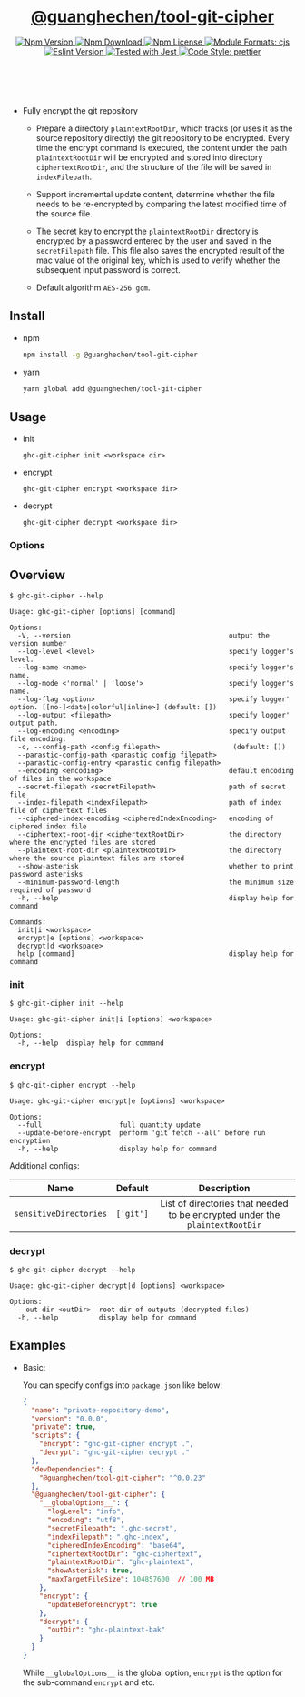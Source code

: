 <header>
  <h1 align="center">
    <a href="https://github.com/guanghechen/node-scaffolds/tree/release-4.x.x/packages/tool-git-cipher#readme">@guanghechen/tool-git-cipher</a>
  </h1>
  <div align="center">
    <a href="https://www.npmjs.com/package/@guanghechen/tool-git-cipher">
      <img
        alt="Npm Version"
        src="https://img.shields.io/npm/v/@guanghechen/tool-git-cipher.svg"
      />
    </a>
    <a href="https://www.npmjs.com/package/@guanghechen/tool-git-cipher">
      <img
        alt="Npm Download"
        src="https://img.shields.io/npm/dm/@guanghechen/tool-git-cipher.svg"
      />
    </a>
    <a href="https://www.npmjs.com/package/@guanghechen/tool-git-cipher">
      <img
        alt="Npm License"
        src="https://img.shields.io/npm/l/@guanghechen/tool-git-cipher.svg"
      />
    </a>
    <a href="#install">
      <img
        alt="Module Formats: cjs"
        src="https://img.shields.io/badge/module_formats-cjs-green.svg"
      />
    </a>
    <a href="https://github.com/facebook/jest">
      <img
        alt="Eslint Version"
        src="https://img.shields.io/npm/dependency-version/@guanghechen/tool-git-cipher/peer/jest"
      />
    </a>
    <a href="https://github.com/facebook/jest">
      <img
        alt="Tested with Jest"
        src="https://img.shields.io/badge/tested_with-jest-9c465e.svg"
      />
    </a>
    <a href="https://github.com/prettier/prettier">
      <img
        alt="Code Style: prettier"
        src="https://img.shields.io/badge/code_style-prettier-ff69b4.svg?style=flat-square"
      />
    </a>
  </div>
</header>
<br/>


* Fully encrypt the git repository

  - Prepare a directory `plaintextRootDir`, which tracks (or uses it as the 
    source repository directly) the git repository to be encrypted. Every time
    the encrypt command is executed, the content under the path `plaintextRootDir`
    will be encrypted and stored into directory `ciphertextRootDir`, and the
    structure of the file will be saved in `indexFilepath`.

  - Support incremental update content, determine whether the file needs to be
    re-encrypted by comparing the latest modified time of the source file.

  - The secret key to encrypt the `plaintextRootDir` directory is encrypted by
    a password entered by the user and saved in the `secretFilepath` file. This
    file also saves the encrypted result of the mac value of the original key,
    which is used to verify whether the subsequent input password is correct.

  - Default algorithm `AES-256 gcm`.


## Install

* npm

  ```bash
  npm install -g @guanghechen/tool-git-cipher
  ```

* yarn

  ```bash
  yarn global add @guanghechen/tool-git-cipher
  ```

## Usage

* init
  ```shell
  ghc-git-cipher init <workspace dir>
  ```

* encrypt
  ```shell
  ghc-git-cipher encrypt <workspace dir>
  ```

* decrypt
  ```shell
  ghc-git-cipher decrypt <workspace dir>
  ```

### Options

## Overview

```shell
$ ghc-git-cipher --help

Usage: ghc-git-cipher [options] [command]

Options:
  -V, --version                                       output the version number
  --log-level <level>                                 specify logger's level.
  --log-name <name>                                   specify logger's name.
  --log-mode <'normal' | 'loose'>                     specify logger's name.
  --log-flag <option>                                 specify logger' option. [[no-]<date|colorful|inline>] (default: [])
  --log-output <filepath>                             specify logger' output path.
  --log-encoding <encoding>                           specify output file encoding.
  -c, --config-path <config filepath>                  (default: [])
  --parastic-config-path <parastic config filepath>
  --parastic-config-entry <parastic config filepath>
  --encoding <encoding>                               default encoding of files in the workspace
  --secret-filepath <secretFilepath>                  path of secret file
  --index-filepath <indexFilepath>                    path of index file of ciphertext files
  --ciphered-index-encoding <cipheredIndexEncoding>   encoding of ciphered index file
  --ciphertext-root-dir <ciphertextRootDir>           the directory where the encrypted files are stored
  --plaintext-root-dir <plaintextRootDir>             the directory where the source plaintext files are stored
  --show-asterisk                                     whether to print password asterisks
  --minimum-password-length                           the minimum size required of password
  -h, --help                                          display help for command

Commands:
  init|i <workspace>
  encrypt|e [options] <workspace>
  decrypt|d <workspace>
  help [command]                                      display help for command
```

### init

```shell
$ ghc-git-cipher init --help

Usage: ghc-git-cipher init|i [options] <workspace>

Options:
  -h, --help  display help for command
```

### encrypt

```shell
$ ghc-git-cipher encrypt --help

Usage: ghc-git-cipher encrypt|e [options] <workspace>

Options:
  --full                   full quantity update
  --update-before-encrypt  perform 'git fetch --all' before run encryption
  -h, --help               display help for command
```

Additional configs:

Name                    | Default   | Description
:----------------------:|:---------:|:----------------------:
`sensitiveDirectories`  | `['git']` | List of directories that needed to be encrypted under the `plaintextRootDir`

### decrypt

```shell
$ ghc-git-cipher decrypt --help

Usage: ghc-git-cipher decrypt|d [options] <workspace>

Options:
  --out-dir <outDir>  root dir of outputs (decrypted files)
  -h, --help          display help for command
```


## Examples

* Basic:

  You can specify configs into `package.json` like below:

  ```json
  {
    "name": "private-repository-demo",
    "version": "0.0.0",
    "private": true,
    "scripts": {
      "encrypt": "ghc-git-cipher encrypt .",
      "decrypt": "ghc-git-cipher decrypt ."
    },
    "devDependencies": {
      "@guanghechen/tool-git-cipher": "^0.0.23"
    },
    "@guanghechen/tool-git-cipher": {
      "__globalOptions__": {
        "logLevel": "info",
        "encoding": "utf8",
        "secretFilepath": ".ghc-secret",
        "indexFilepath": ".ghc-index",
        "cipheredIndexEncoding": "base64",
        "ciphertextRootDir": "ghc-ciphertext",
        "plaintextRootDir": "ghc-plaintext",
        "showAsterisk": true,
        "maxTargetFileSize": 104857600  // 100 MB
      },
      "encrypt": {
        "updateBeforeEncrypt": true
      },
      "decrypt": {
        "outDir": "ghc-plaintext-bak"
      }
    }
  }
  ```

  While `__globalOptions__` is the global option, `encrypt` is the option for
  the sub-command `encrypt` and etc.


[homepage]: https://github.com/guanghechen/node-scaffolds/tree/release-4.x.x/packages/tool-git-cipher#readme
